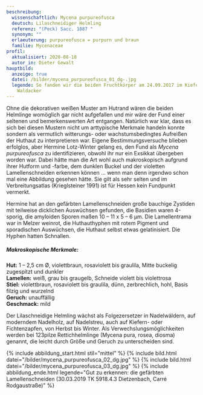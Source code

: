 ```yaml
---
beschreibung:
  wissenschaftlich: Mycena purpureofusca
  deutsch: Lilaschneidiger Helmling
  referenz: "(Peck) Sacc. 1887 "
  synonym: ""
  erlaeuterung: purpureofusca = purpurn und braun
  familie: Mycenaceae
profil:
  aktualisiert: 2020-08-10
  autor_in: Dieter Gewalt
hauptbild:
  anzeige: true
  datei: /bilder/mycena_purpureofusca_01_dg-.jpg
  legende: So fanden wir die beiden Fruchtkörper am 24.09.2017 im Kiefernwald bei
    Waldacker
---
```

Ohne die dekorativen weißen Muster am Hutrand wären die beiden Helmlinge womöglich gar nicht aufgefallen und mir wäre der Fund einer seltenen und bemerkenswerten Art entgangen. Natürlich war klar, dass es sich bei diesen Mustern nicht um arttypische Merkmale handeln konnte sondern als vermutlich witterungs- oder wachstumsbedingtes Aufreißen der Huthaut zu interpretieren war. Eigene Bestimmungsversuche blieben erfolglos, aber Hermine Lotz-Winter gelang es, den Fund als *Mycena purpureofusca* zu identifizieren, obwohl ihr nur ein Exsikkat übergeben worden war. Dabei hätte man die Art wohl auch makroskopisch aufgrund ihrer Hutform und -farbe, dem dunklen Buckel und der violetten Lamellenschneiden erkennen können … wenn man denn irgendwo schon mal eine Abbildung gesehen hätte. Sie gilt als sehr selten und im Verbreitungsatlas (Krieglsteiner 1991) ist für Hessen kein Fundpunkt vermerkt.

Hermine hat an den gefärbten Lamellenschneiden große bauchige Zystiden mit teilweise dicklichen Auswüchsen gefunden, die Basidien waren 4-sporig, die amyloiden Sporen maßen 10 – 11 x 5 – 6 µm. Die Lamellentrama war in Melzer weinrot, die Huthauthyphen mit rotem Pigment und sporadischen Auswüchsen, die Huthaut selbst etwas gelatinisiert. Die Hyphen hatten Schnallen.

##### Makroskopische Merkmale:

**Hut:** 1 – 2,5 cm Ø, violettbraun, rosaviolett bis graulila, Mitte buckelig zugespitzt und dunkler  
**Lamellen:** weiß, grau bis graugelb, Schneide violett bis violettrosa  
**Stiel:** violettbraun, rosaviolett bis graulila, dünn, zerbrechlich, hohl, Basis filzig und wurzelnd  
**Geruch:** unauffällig  
**Geschmack:** mild

Der Lilaschneidige Helmling wächst als Folgezersetzer in Nadelwäldern, auf moderndem Nadelholz, auf Nadelstreu, auch auf Kiefern- oder Fichtenzapfen, von Herbst bis Winter. Als Verwechslungsmöglichkeiten werden bei 123pilze Rettichhelmlinge (Mycena pura, rosea, diosma) genannt, die leicht durch Größe und Geruch zu unterscheiden sind.

{% include abbildung_start.html stil="mittel" %}
{% include bild.html datei="/bilder/mycena_purpureofusca_02_dg.jpg" %}
{% include bild.html datei="/bilder/mycena_purpureofusca_03_dg.jpg" %}
{% include abbildung_ende.html legende="Gut zu erkennen: die gefärbten Lamellenschneiden (30.03.2019 TK 5918.4.3 Dietzenbach, Carré Rodgaustraße)" %}